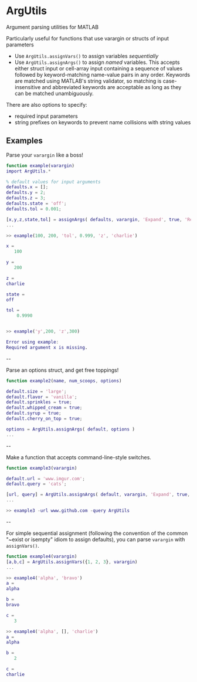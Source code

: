 ArgUtils
========

Argument parsing utilities for MATLAB

Particularly useful for functions that use varargin or structs of input parameters
- Use `ArgUtils.assignVars()` to assign variables _sequentially_
- Use `ArgUtils.assignArgs()` to assign _named_ variables. This accepts either struct input or cell-array input containing a sequence of values followed by keyword-matching name-value pairs in any order. Keywords are matched using MATLAB's string validator, so matching is case-insensitive and abbreviated keywords are acceptable as long as they can be matched unambiguously.

There are also options to specify:
- required input parameters
- string prefixes on keywords to prevent name collisions with string values

Examples
--------
Parse your `varargin` like a boss!
```matlab
function example(varargin)
import ArgUtils.*

% default values for input arguments
defaults.x = [];
defaults.y = 2;
defaults.z = 3;
defaults.state = 'off';
defaults.tol = 0.001;

[x,y,z,state,tol] = assignArgs( defaults, varargin, 'Expand', true, 'Required', {'x'} )
...
```
```matlab
>> example(100, 200, 'tol', 0.999, 'z', 'charlie')

x =
   100

y =
   200

z =
charlie

state =
off

tol =
    0.9990


>> example('y',200, 'z',300)

Error using example: 
Required argument x is missing.
```
--

Parse an options struct, and get free toppings!
```matlab
function example2(name, num_scoops, options)

default.size = 'large';
default.flavor = 'vanilla';
default.sprinkles = true;
default.whipped_cream = true;
default.syrup = true;
default.cherry_on_top = true;

options = ArgUtils.assignArgs( default, options )
...
```
--

Make a function that accepts command-line-style switches.
```matlab
function example3(varargin)

default.url = 'www.imgur.com';
default.query = 'cats';

[url, query] = ArgUtils.assignArgs( default, varargin, 'Expand', true, 'Prefix', '-' );
...
```
```matlab
>> example3 -url www.github.com -query ArgUtils
```

--

For simple sequential assignment (following the convention of the common "~exist or isempty" idiom to assign defaults), you can parse `varargin` with `assignVars()`.
```matlab
function example4(varargin)
[a,b,c] = ArgUtils.assignVars({1, 2, 3}, varargin)
...
```
```matlab
>> example4('alpha', 'bravo')
a =
alpha

b =
bravo

c =
   3

>> example4('alpha', [], 'charlie')
a =
alpha

b =
   2

c =
charlie
```
